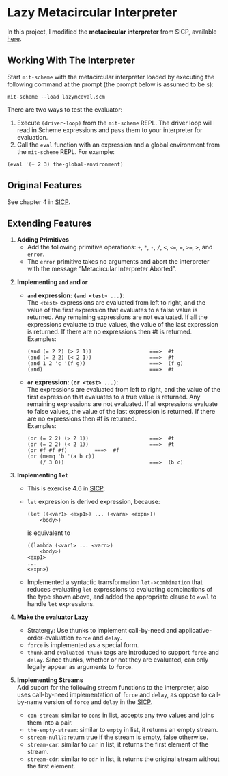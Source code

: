 <h1 id="lazy-metacircular-interpreter">Lazy Metacircular Interpreter</h1>

<p>In this project, I modified the <strong>metacircular interpreter</strong> from SICP, available <a href="http://mitpress.mit.edu/sicp/code/ch4-mceval.scm">here</a>.</p>



<h2 id="working-with-the-interpreter">Working With The Interpreter</h2>

<p>Start <code>mit-scheme</code> with the metacircular interpreter loaded by executing the following command at the prompt (the prompt below is assumed to be <code>$</code>):</p>

<p><code>mit-scheme --load lazymceval.scm</code></p>

<p>There are two ways to test the evaluator:</p>

<ol>
    <li>Execute <code>(driver-loop)</code> from the <code>mit-scheme</code> REPL. The driver loop will read in Scheme expressions and pass them to your interpreter for evaluation.</li>
    <li>Call the <code>eval</code> function with an expression and a global environment from the <code>mit-scheme</code> REPL. For example:</li>
</ol>

<pre><code>(eval '(+ 2 3) the-global-environment)
</code></pre>

<h2 id="original-features">Original Features</h2>

<p>See chapter 4 in <a href="https://sicpebook.files.wordpress.com/2011/06/sicp.pdf">SICP</a>.</p>



<h2 id="extending-features">Extending Features</h2>

<ol>
<li><strong>Adding Primitives</strong> <br>
<ul><li>Add the following primitive operations:  <code>+</code>, <code>*</code>, <code>-</code>, <code>/</code>, <code>&lt;</code>, <code>&lt;=</code>, <code>=</code>, <code>&gt;=</code>, <code>&gt;</code>, and <code>error</code>.</li>
<li>The <code>error</code> primitive takes no arguments and abort the interpreter with the message “Metacircular Interpreter Aborted”.</li></ul></li>
<li><p><strong>Implementing <code>and</code> and <code>or</code></strong></p>

<ul><li><p><strong><code>and</code> expression: <code>(and &lt;test&gt; ...)</code></strong>: <br>
The <code>&lt;test&gt;</code> expressions are evaluated from left to right, and the value of the first expression that evaluates to a false value is returned. Any remaining expressions are not evaluated. If all the expressions evaluate to true values, the value of the last expression is returned. If there are no expressions then #t is returned. <br>
Examples: </p>

<pre class="prettyprint"><code class=" hljs php">(<span class="hljs-keyword">and</span> (= <span class="hljs-number">2</span> <span class="hljs-number">2</span>) (&gt; <span class="hljs-number">2</span> <span class="hljs-number">1</span>))                   ===&gt;  <span class="hljs-comment">#t</span>
(<span class="hljs-keyword">and</span> (= <span class="hljs-number">2</span> <span class="hljs-number">2</span>) (&lt; <span class="hljs-number">2</span> <span class="hljs-number">1</span>))                   ===&gt;  <span class="hljs-comment">#f</span>
(<span class="hljs-keyword">and</span> <span class="hljs-number">1</span> <span class="hljs-number">2</span> <span class="hljs-string">'c '</span>(f g))                     ===&gt;  (f g)
(<span class="hljs-keyword">and</span>)                                   ===&gt;  <span class="hljs-comment">#t</span></code></pre></li>
<li><p><strong><code>or</code> expression: <code>(or &lt;test&gt; ...)</code></strong>: <br>
The  expressions are evaluated from left to right, and the value of the first expression that evaluates to a true value is returned. Any remaining expressions are not evaluated. If all expressions evaluate to false values, the value of the last expression is returned. If there are no expressions then #f is returned. <br>
Examples:</p>

<pre class="prettyprint"><code class=" hljs php">(<span class="hljs-keyword">or</span> (= <span class="hljs-number">2</span> <span class="hljs-number">2</span>) (&gt; <span class="hljs-number">2</span> <span class="hljs-number">1</span>))                    ===&gt;  <span class="hljs-comment">#t</span>
(<span class="hljs-keyword">or</span> (= <span class="hljs-number">2</span> <span class="hljs-number">2</span>) (&lt; <span class="hljs-number">2</span> <span class="hljs-number">1</span>))                    ===&gt;  <span class="hljs-comment">#t</span>
(<span class="hljs-keyword">or</span> <span class="hljs-comment">#f #f #f)         ===&gt;  #f</span>
(<span class="hljs-keyword">or</span> (memq <span class="hljs-string">'b '</span>(a b c)) 
    (/ <span class="hljs-number">3</span> <span class="hljs-number">0</span>))                            ===&gt;  (b c)</code></pre></li></ul></li>
<li><p><strong>Implementing <code>let</code></strong></p>

<ul><li>This is exercise 4.6 in <a href="http://mitpress.mit.edu/sicp/code/ch4-mceval.scm">SICP</a>.</li>
<li><p><code>let</code> expression is derived expression, because:</p>

<pre class="prettyprint"><code class=" hljs r">(let ((&lt;var1&gt; &lt;exp1&gt;) <span class="hljs-keyword">...</span> (&lt;varn&gt; &lt;expn&gt;))
    &lt;body&gt;) </code></pre>

<p>is equivalent to</p>

<pre class="prettyprint"><code class=" hljs r">((lambda (&lt;var1&gt; <span class="hljs-keyword">...</span> &lt;varn&gt;) 
    &lt;body&gt;)
&lt;exp1&gt;
<span class="hljs-keyword">...</span>
&lt;expn&gt;)</code></pre></li>
<li><p>Implemented a syntactic transformation <code>let-&gt;combination</code> that reduces evaluating <code>let</code> expressions to evaluating combinations of the type shown above, and added the appropriate clause to <code>eval</code> to handle <code>let</code> expressions.</p></li></ul></li>
<li><p><strong>Make the evaluator Lazy</strong></p>

<ul><li>Stratergy: Use thunks to implement call-by-need and applicative-order-evaluation <code>force</code> and <code>delay</code>.</li>
<li><code>force</code> is implemented as a special form.</li>
<li><code>thunk</code> and <code>evaluated-thunk</code> tags are introduced to support <code>force</code> and <code>delay</code>. Since thunks, whether or not they are evaluated, can only legally appear as arguments to <code>force</code>. </li></ul></li>
<li><p><strong>Implementing Streams</strong> <br>
Add suport for the following stream functions to the interpreter, also uses call-by-need implementation of <code>force</code> and <code>delay</code>, as oppose to call-by-name version of <code>force</code> and <code>delay</code> in the <a href="http://mitpress.mit.edu/sicp/code/ch4-mceval.scm">SICP</a>.</p>

<ul><li><code>con-stream</code>: similar to <code>cons</code> in list, accepts any two values and joins them into a pair.</li>
<li><code>the-empty-stream</code>: similar to <code>empty</code> in list, it returns an empty stream.</li>
<li><code>stream-null?</code>: return true if the stream is empty, false otherwise.</li>
<li><code>stream-car</code>: similar to <code>car</code> in list, it returns the first element of the stream.</li>
<li><code>stream-cdr</code>: similar to <code>cdr</code> in list, it returns the original stream without the first element.</li></ul></li>
</ol>
